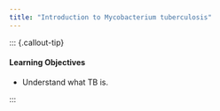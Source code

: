 ```yaml
---
title: "Introduction to Mycobacterium tuberculosis"
---
```


::: {.callout-tip}
#### Learning Objectives

- Understand what TB is.

:::

